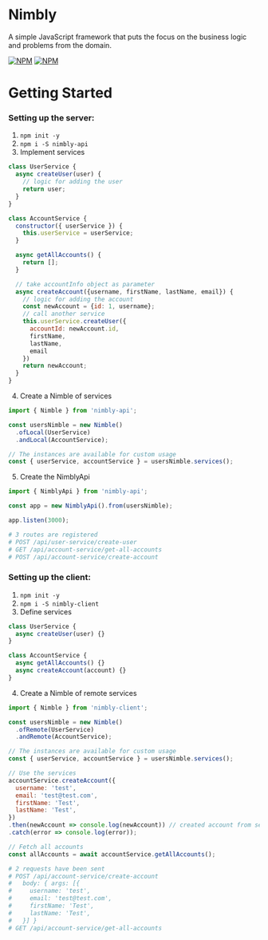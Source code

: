 # Nimbly

A simple JavaScript framework that puts the focus on the business logic and problems from the domain.

[![NPM](https://nodei.co/npm/nimbly-client.png)](https://nodei.co/npm/nimbly-client/)
[![NPM](https://nodei.co/npm/nimbly-api.png)](https://nodei.co/npm/nimbly-api/)

# Getting Started

### Setting up the server:

1. `npm init -y`
2. `npm i -S nimbly-api`
3. Implement services
```js
class UserService {
  async createUser(user) {
    // logic for adding the user
    return user;
  }
}

class AccountService {
  constructor({ userService }) {
    this.userService = userService;
  }

  async getAllAccounts() {
    return [];
  }

  // take accountInfo object as parameter 
  async createAccount({username, firstName, lastName, email}) {
    // logic for adding the account
    const newAccount = {id: 1, username};
    // call another service
    this.userService.createUser({
      accountId: newAccount.id,
      firstName,
      lastName,
      email
    })
    return newAccount;
  }
}
```
4. Create a Nimble of services
```js
import { Nimble } from 'nimbly-api';

const usersNimble = new Nimble()
  .ofLocal(UserService)
  .andLocal(AccountService);

// The instances are available for custom usage
const { userService, accountService } = usersNimble.services();
```

5. Create the NimblyApi
```js
import { NimblyApi } from 'nimbly-api';

const app = new NimblyApi().from(usersNimble);

app.listen(3000);
```

```bash
# 3 routes are registered
# POST /api/user-service/create-user
# GET /api/account-service/get-all-accounts
# POST /api/account-service/create-account
```

### Setting up the client:

1. `npm init -y`
2. `npm i -S nimbly-client`
3. Define services
```js
class UserService {
  async createUser(user) {}
}

class AccountService {
  async getAllAccounts() {}
  async createAccount(account) {}
}
```
4. Create a Nimble of remote services
```js
import { Nimble } from 'nimbly-client';

const usersNimble = new Nimble()
  .ofRemote(UserService)
  .andRemote(AccountService);

// The instances are available for custom usage
const { userService, accountService } = usersNimble.services();

// Use the services
accountService.createAccount({
  username: 'test',
  email: 'test@test.com',
  firstName: 'Test',
  lastName: 'Test',
})
.then(newAccount => console.log(newAccount)) // created account from server
.catch(error => console.log(error));

// Fetch all accounts
const allAccounts = await accountService.getAllAccounts();
```

```bash
# 2 requests have been sent
# POST /api/account-service/create-account
#   body: { args: [{
#     username: 'test',
#     email: 'test@test.com',
#     firstName: 'Test',
#     lastName: 'Test',
#   }] }
# GET /api/account-service/get-all-accounts
```
